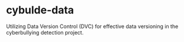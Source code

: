 # cybulde-data
Utilizing Data Version Control (DVC) for effective data versioning in the cyberbullying detection project.
